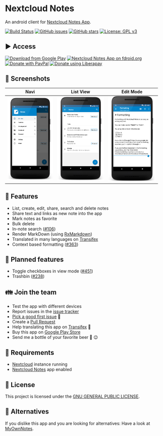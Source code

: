 # Nextcloud Notes
An android client for [Nextcloud Notes App](https://github.com/nextcloud/notes/).

[![Build Status](https://travis-ci.org/stefan-niedermann/nextcloud-notes.svg?branch=master)](https://travis-ci.org/stefan-niedermann/nextcloud-notes)
[![GitHub issues](https://img.shields.io/github/issues/stefan-niedermann/nextcloud-notes.svg)](https://github.com/stefan-niedermann/nextcloud-notes/issues)
[![GitHub stars](https://img.shields.io/github/stars/stefan-niedermann/nextcloud-notes.svg)](https://github.com/stefan-niedermann/nextcloud-notes/stargazers)
[![License: GPL v3](https://img.shields.io/badge/License-GPL%20v3-blue.svg)](https://www.gnu.org/licenses/gpl-3.0)

## :arrow_forward: Access

[![Download from Google Play](https://play.google.com/intl/en_us/badges/images/badge_new.png)](https://play.google.com/store/apps/details?id=it.niedermann.owncloud.notes)
[![Nextcloud Notes App on fdroid.org](https://camo.githubusercontent.com/7df0eafa4433fa4919a56f87c3d99cf81b68d01c/68747470733a2f2f662d64726f69642e6f72672f77696b692f696d616765732f632f63342f462d44726f69642d627574746f6e5f617661696c61626c652d6f6e2e706e67)](https://f-droid.org/repository/browse/?fdid=it.niedermann.owncloud.notes)
[![Donate with PayPal](https://raw.githubusercontent.com/stefan-niedermann/paypal-donate-button/master/paypal-donate-button.png)](https://www.paypal.com/cgi-bin/webscr?cmd=_s-xclick&hosted_button_id=K7HVLE6J7SXXA)
[![Donate using Liberapay](https://liberapay.com/assets/widgets/donate.svg)](https://liberapay.com/stefan-niedermann/donate)

## :eyes: Screenshots

| Navi | List View | Edit Mode |
| :--: | :--: | :--: |
| ![Screenshot of categories in sidebar](/fastlane/metadata/android/en-US/images/phoneScreenshots/5.png) | ![Screenshot of list view](/fastlane/metadata/android/en-US/images/phoneScreenshots/1.png) | ![Screenshot of edit view](/fastlane/metadata/android/en-US/images/phoneScreenshots/2.png) |

## :rocket: Features
* List, create, edit, share, search and delete notes
* Share text and links as new note into the app
* Mark notes as favorite
* Bulk delete
* In-note search ([#106](https://github.com/stefan-niedermann/nextcloud-notes/issues/106))
* Render MarkDown (using [RxMarkdown](https://github.com/yydcdut/RxMarkdown))
* Translated in many languages on [Transifex](https://www.transifex.com/nextcloud/nextcloud/android-notes/)
* Context based formatting ([#363](https://github.com/stefan-niedermann/nextcloud-notes/issues/363))

## :checkered_flag: Planned features
* Toggle checkboxes in view mode ([#451](https://github.com/stefan-niedermann/nextcloud-notes/issues/451))
* Trashbin ([#238](https://github.com/stefan-niedermann/nextcloud-notes/issues/238))

## :family: Join the team
* Test the app with different devices
* Report issues in the [issue tracker](https://github.com/stefan-niedermann/nextcloud-notes/issues)
* [Pick a good first issue](https://github.com/nextcloud/server/labels/good%20first%20issue) :notebook:
* Create a [Pull Request](https://opensource.guide/how-to-contribute/#opening-a-pull-request)
* Help translating this app on [Transifex](https://www.transifex.com/nextcloud/nextcloud/android-notes/) :flags:
* Buy this app on [Google Play Store](https://play.google.com/store/apps/details?id=it.niedermann.owncloud.notes)
* Send me a bottle of your favorite beer :beers: :wink:

## :link: Requirements
* [Nextcloud](https://nextcloud.com/) instance running
* [Nextcloud Notes](https://github.com/nextcloud/notes) app enabled

## :notebook: License
This project is licensed under the [GNU GENERAL PUBLIC LICENSE](/LICENSE).

## :twisted_rightwards_arrows: Alternatives
If you dislike this app and you are looking for alternatives: Have a look at [MyOwnNotes](https://github.com/aykit/MyOwnNotes).
